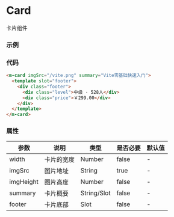 # Card

卡片组件

### 示例

<m-card imgSrc="/tqq-ui/vite.png" summary="Vite零基础快速入门">
  <template slot="footer">
    <div class="footer">
      <div class="level">中级 · 528人</div>
      <div class="price">￥299.00</div>
    </div>
  </template>
</m-card>

### 代码

```html
<m-card imgSrc="/vite.png" summary="Vite零基础快速入门">
  <template slot="footer">
    <div class="footer">
      <div class="level">中级 · 528人</div>
      <div class="price">￥299.00</div>
    </div>
  </template>
</m-card>
```

### 属性

| 参数      | 说明       | 类型        | 是否必要 | 默认值 |
| --------- | ---------- | ----------- | -------- | ------ |
| width     | 卡片的宽度 | Number      | false    | -      |
| imgSrc    | 图片地址   | String      | true     | -      |
| imgHeight | 图片高度   | Number      | false    | -      |
| summary   | 卡片概要   | String/Slot | false    | -      |
| footer    | 卡片底部   | Slot        | false    | -      |
